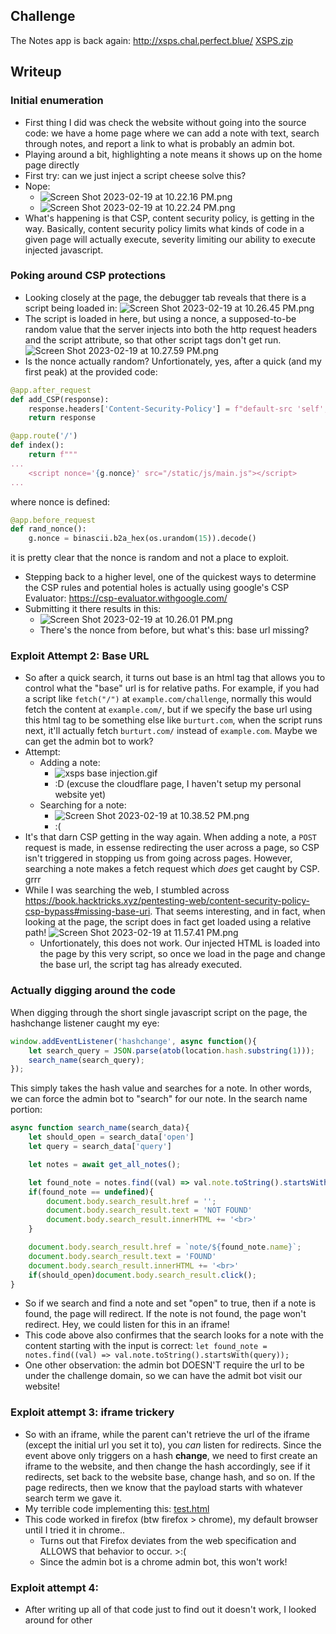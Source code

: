 ## Challenge
The Notes app is back again: http://xsps.chal.perfect.blue/
[XSPS.zip](../_resources/XSPS.zip)
## Writeup
### Initial enumeration
- First thing I did was check the website without going into the source code: we have a home page where we can add a note with text, search through notes, and report a link to what is probably an admin bot.
- Playing around a bit, highlighting a note means it shows up on the home page directly
- First try: can we just inject a script cheese solve this?
- Nope:
	- ![Screen Shot 2023-02-19 at 10.22.16 PM.png](../_resources/Screen%20Shot%202023-02-19%20at%2010.22.16%20PM.png)
	- ![Screen Shot 2023-02-19 at 10.22.24 PM.png](../_resources/Screen%20Shot%202023-02-19%20at%2010.22.24%20PM.png)
- What's happening is that CSP, content security policy, is getting in the way. Basically, content security policy limits what kinds of code in a given page will actually execute, severity limiting our ability to execute injected javascript.
### Poking around CSP protections
- Looking closely at the page, the debugger tab reveals that there is a script being loaded in: ![Screen Shot 2023-02-19 at 10.26.45 PM.png](../_resources/Screen%20Shot%202023-02-19%20at%2010.26.45%20PM.png)
- The script is loaded in here, but using a nonce, a supposed-to-be random value that the server injects into both the http request headers and the script attribute, so that other script tags don't get run.
![Screen Shot 2023-02-19 at 10.27.59 PM.png](../_resources/Screen%20Shot%202023-02-19%20at%2010.27.59%20PM.png)
- Is the nonce actually random? Unfortionately, yes, after a quick (and my first peak) at the provided code: 
```python
@app.after_request
def add_CSP(response):
    response.headers['Content-Security-Policy'] = f"default-src 'self'; script-src 'nonce-{g.nonce}'"
    return response

@app.route('/')
def index():
    return f"""
...
    <script nonce='{g.nonce}' src="/static/js/main.js"></script>
...
```
where nonce is defined:
```python
@app.before_request
def rand_nonce():
    g.nonce = binascii.b2a_hex(os.urandom(15)).decode()
```
it is pretty clear that the nonce is random and not a place to exploit.
- Stepping back to a higher level, one of the quickest ways to determine the CSP rules and potential holes is actually using google's CSP Evaluator: https://csp-evaluator.withgoogle.com/
- Submitting it there results in this:
	- ![Screen Shot 2023-02-19 at 10.26.01 PM.png](../_resources/Screen%20Shot%202023-02-19%20at%2010.26.01%20PM.png)
	- There's the nonce from before, but what's this: base url missing?
### Exploit Attempt 2: Base URL
- So after a quick search, it turns out base is an html tag that allows you to control what the "base" url is for relative paths. For example, if you had a script like `fetch("/")` at `example.com/challenge`, normally this would fetch the content at `example.com/`, but if we specify the base url using this html tag to be something else like `burturt.com`, when the script runs next, it'll actually fetch `burturt.com/` instead of `example.com`. Maybe we can get the admin bot to work? 
- Attempt:
	- Adding a note:
		- ![xsps base injection.gif](../_resources/xsps%20base%20injection.gif)
		- :D (excuse the cloudflare page, I haven't setup my personal website yet)
	- Searching for a note:
		- ![Screen Shot 2023-02-19 at 10.38.52 PM.png](../_resources/Screen%20Shot%202023-02-19%20at%2010.38.52%20PM.png)
		- :(
- It's that darn CSP getting in the way again. When adding a note, a `POST` request is made, in essense redirecting the user across a page, so CSP isn't triggered in stopping us from going across pages. However, searching a note makes a fetch request which *does* get caught by CSP. grrr
- While I was searching the web, I stumbled across https://book.hacktricks.xyz/pentesting-web/content-security-policy-csp-bypass#missing-base-uri. That seems interesting, and in fact, when looking at the page, the script does in fact get loaded using a relative path!
![Screen Shot 2023-02-19 at 11.57.41 PM.png](../_resources/Screen%20Shot%202023-02-19%20at%2011.57.41%20PM.png)
	- Unfortionately, this does not work. Our injected HTML is loaded into the page by this very script, so once we load in the page and change the base url, the script tag has already executed.
### Actually digging around the code
When digging through the short single javascript script on the page, the hashchange listener caught my eye:
```js
window.addEventListener('hashchange', async function(){
    let search_query = JSON.parse(atob(location.hash.substring(1)));
    search_name(search_query);
});
```
This simply takes the hash value and searches for a note. In other words, we can force the admin bot to "search" for our note. In the search name portion:
```js
async function search_name(search_data){
    let should_open = search_data['open']
    let query = search_data['query']

    let notes = await get_all_notes();

    let found_note = notes.find((val) => val.note.toString().startsWith(query));
    if(found_note == undefined){
        document.body.search_result.href = '';
        document.body.search_result.text = 'NOT FOUND'
        document.body.search_result.innerHTML += '<br>'
    }

    document.body.search_result.href = `note/${found_note.name}`;
    document.body.search_result.text = 'FOUND'
    document.body.search_result.innerHTML += '<br>'
    if(should_open)document.body.search_result.click();
}
```
- So if we search and find a note and set "open" to true, then if a note is found, the page will redirect. If the note is not found, the page won't redirect. Hey, we could listen for this in an iframe!
- This code above also confirmes that the search looks for a note with the content starting with the input is correct: `let found_note = notes.find((val) => val.note.toString().startsWith(query));`
- One other observation: the admin bot DOESN'T require the url to be under the challenge domain, so we can have the admit bot visit our website!
### Exploit attempt 3: iframe trickery
- So with an iframe, while the parent can't retrieve the url of the iframe (except the initial url you set it to), you *can* listen for redirects. Since the event above only triggers on a hash **change**, we need to first create an iframe to the website, and then change the hash accordingly, see if it redirects, set back to the website base, change hash, and so on. If the page redirects, then we know that the payload starts with whatever search term we gave it.
- My terrible code implementing this: 
[test.html](../_resources/test.html)
- This code worked in firefox (btw firefox > chrome), my default browser until I tried it in chrome..
	- Turns out that Firefox deviates from the web specification and ALLOWS that behavior to occur. >:(
	- Since the admin bot is a chrome admin bot, this won't work!
### Exploit attempt 4:
- After writing up all of that code just to find out it doesn't work, I looked around for other 
